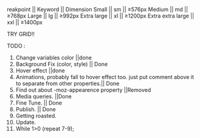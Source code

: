 reakpoint ||	Keyword ||	Dimension
Small ||	sm ||	≥576px
Medium ||	md ||	≥768px
Large ||	lg ||	≥992px
Extra large ||	xl ||	≥1200px
Extra extra large ||	xxl ||	≥1400px

TRY GRID!!

TODO : 
1. Change variables color ||done
2. Background Fix (color, style) || Done
3. Hover effect ||done
4. Animations, probably fall to hover effect too. just put comment above it to separate from other properties.|| Done
5. Find out about -moz-appearence property ||Removed
6. Media queries. ||Done
7. Fine Tune. || Done
8. Publish. || Done
9.  Getting roasted.
10. Update.
11. While 1>0 (repeat 7-9);